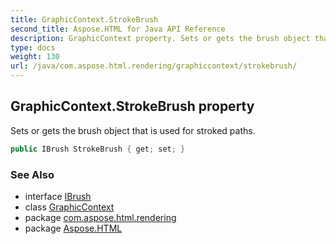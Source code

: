 ```yaml
---
title: GraphicContext.StrokeBrush
second_title: Aspose.HTML for Java API Reference
description: GraphicContext property. Sets or gets the brush object that is used for stroked paths
type: docs
weight: 130
url: /java/com.aspose.html.rendering/graphiccontext/strokebrush/
---
```

## GraphicContext.StrokeBrush property

Sets or gets the brush object that is used for stroked paths.

```java
public IBrush StrokeBrush { get; set; }
```

### See Also

* interface [IBrush](../../../com.aspose.html.drawing/ibrush/)
* class [GraphicContext](../)
* package [com.aspose.html.rendering](../../../com.aspose.html.rendering/)
* package [Aspose.HTML](../../../)

